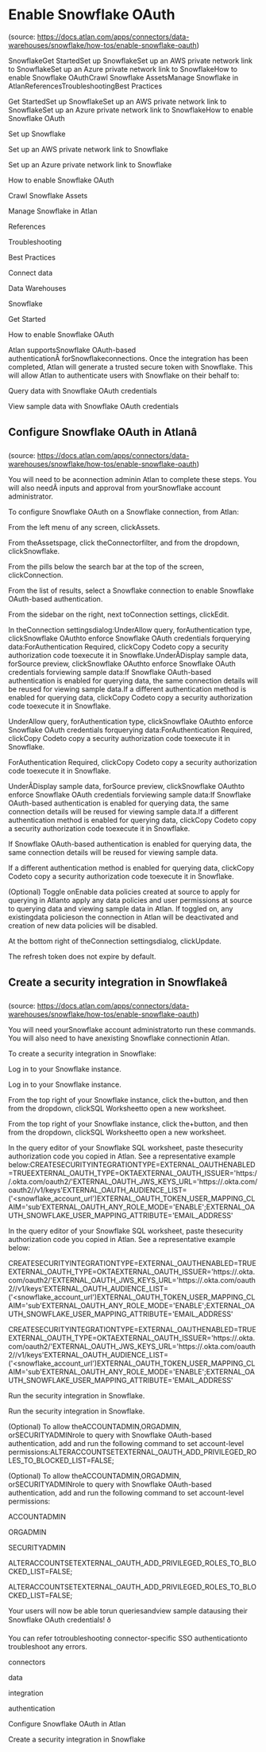 # Enable  Snowflake OAuth
(source: https://docs.atlan.com/apps/connectors/data-warehouses/snowflake/how-tos/enable-snowflake-oauth)

SnowflakeGet StartedSet up SnowflakeSet up an AWS private network link to SnowflakeSet up an Azure private network link to SnowflakeHow to enable Snowflake OAuthCrawl Snowflake AssetsManage Snowflake in AtlanReferencesTroubleshootingBest Practices

Get StartedSet up SnowflakeSet up an AWS private network link to SnowflakeSet up an Azure private network link to SnowflakeHow to enable Snowflake OAuth

Set up Snowflake

Set up an AWS private network link to Snowflake

Set up an Azure private network link to Snowflake

How to enable Snowflake OAuth

Crawl Snowflake Assets

Manage Snowflake in Atlan

References

Troubleshooting

Best Practices

Connect data

Data Warehouses

Snowflake

Get Started

How to enable Snowflake OAuth

Atlan supportsSnowflake OAuth-based authenticationÂ forSnowflakeconnections. Once the integration has been completed, Atlan will generate a trusted secure token with Snowflake. This will allow Atlan to authenticate users with Snowflake on their behalf to:

Query data with Snowflake OAuth credentials

View sample data with Snowflake OAuth credentials



## Configure Snowflake OAuth in Atlanâ
(source: https://docs.atlan.com/apps/connectors/data-warehouses/snowflake/how-tos/enable-snowflake-oauth)

You will need to be aconnection adminin Atlan to complete these steps. You will also needÂ inputs and approval from yourSnowflake account administrator.

To configure Snowflake OAuth on a Snowflake connection, from Atlan:

From the left menu of any screen, clickAssets.

From theAssetspage, click theConnectorfilter, and from the dropdown, clickSnowflake.

From the pills below the search bar at the top of the screen, clickConnection.

From the list of results, select a Snowflake connection to enable Snowflake OAuth-based authentication.

From the sidebar on the right, next toConnection settings, clickEdit.

In theConnection settingsdialog:UnderAllow query, forAuthentication type, clickSnowflake OAuthto enforce Snowflake OAuth credentials forquerying data:ForAuthentication Required, clickCopy Codeto copy a security authorization code toexecute it in Snowflake.UnderÂDisplay sample data, forSource preview, clickSnowflake OAuthto enforce Snowflake OAuth credentials forviewing sample data:If Snowflake OAuth-based authentication is enabled for querying data, the same connection details will be reused for viewing sample data.If a different authentication method is enabled for querying data, clickCopy Codeto copy a security authorization code toexecute it in Snowflake.

UnderAllow query, forAuthentication type, clickSnowflake OAuthto enforce Snowflake OAuth credentials forquerying data:ForAuthentication Required, clickCopy Codeto copy a security authorization code toexecute it in Snowflake.

ForAuthentication Required, clickCopy Codeto copy a security authorization code toexecute it in Snowflake.

UnderÂDisplay sample data, forSource preview, clickSnowflake OAuthto enforce Snowflake OAuth credentials forviewing sample data:If Snowflake OAuth-based authentication is enabled for querying data, the same connection details will be reused for viewing sample data.If a different authentication method is enabled for querying data, clickCopy Codeto copy a security authorization code toexecute it in Snowflake.

If Snowflake OAuth-based authentication is enabled for querying data, the same connection details will be reused for viewing sample data.

If a different authentication method is enabled for querying data, clickCopy Codeto copy a security authorization code toexecute it in Snowflake.

(Optional) Toggle onEnable data policies created at source to apply for querying in Atlanto apply any data policies and user permissions at source to querying data and viewing sample data in Atlan. If toggled on, any existingdata policieson the connection in Atlan will be deactivated and creation of new data policies will be disabled.

At the bottom right of theConnection settingsdialog, clickUpdate.

The refresh token does not expire by default.



## Create a security integration in Snowflakeâ
(source: https://docs.atlan.com/apps/connectors/data-warehouses/snowflake/how-tos/enable-snowflake-oauth)

You will need yourSnowflake account administratorto run these commands. You will also need to have anexisting Snowflake connectionin Atlan.

To create a security integration in Snowflake:

Log in to your Snowflake instance.

Log in to your Snowflake instance.

From the top right of your Snowflake instance, click the+button, and then from the dropdown, clickSQL Worksheetto open a new worksheet.

From the top right of your Snowflake instance, click the+button, and then from the dropdown, clickSQL Worksheetto open a new worksheet.

In the query editor of your Snowflake SQL worksheet, paste thesecurity authorization code you copied in Atlan. See a representative example below:CREATESECURITYINTEGRATION<name>TYPE=EXTERNAL_OAUTHENABLED=TRUEEXTERNAL_OAUTH_TYPE=OKTAEXTERNAL_OAUTH_ISSUER='https://<COMPANY>.okta.com/oauth2/<ID>'EXTERNAL_OAUTH_JWS_KEYS_URL='https://<COMPANY>.okta.com/oauth2/<ID>/v1/keys'EXTERNAL_OAUTH_AUDIENCE_LIST=('<snowflake_account_url')EXTERNAL_OAUTH_TOKEN_USER_MAPPING_CLAIM='sub'EXTERNAL_OAUTH_ANY_ROLE_MODE='ENABLE';EXTERNAL_OAUTH_SNOWFLAKE_USER_MAPPING_ATTRIBUTE='EMAIL_ADDRESS'

In the query editor of your Snowflake SQL worksheet, paste thesecurity authorization code you copied in Atlan. See a representative example below:

CREATESECURITYINTEGRATION<name>TYPE=EXTERNAL_OAUTHENABLED=TRUEEXTERNAL_OAUTH_TYPE=OKTAEXTERNAL_OAUTH_ISSUER='https://<COMPANY>.okta.com/oauth2/<ID>'EXTERNAL_OAUTH_JWS_KEYS_URL='https://<COMPANY>.okta.com/oauth2/<ID>/v1/keys'EXTERNAL_OAUTH_AUDIENCE_LIST=('<snowflake_account_url')EXTERNAL_OAUTH_TOKEN_USER_MAPPING_CLAIM='sub'EXTERNAL_OAUTH_ANY_ROLE_MODE='ENABLE';EXTERNAL_OAUTH_SNOWFLAKE_USER_MAPPING_ATTRIBUTE='EMAIL_ADDRESS'

CREATESECURITYINTEGRATION<name>TYPE=EXTERNAL_OAUTHENABLED=TRUEEXTERNAL_OAUTH_TYPE=OKTAEXTERNAL_OAUTH_ISSUER='https://<COMPANY>.okta.com/oauth2/<ID>'EXTERNAL_OAUTH_JWS_KEYS_URL='https://<COMPANY>.okta.com/oauth2/<ID>/v1/keys'EXTERNAL_OAUTH_AUDIENCE_LIST=('<snowflake_account_url')EXTERNAL_OAUTH_TOKEN_USER_MAPPING_CLAIM='sub'EXTERNAL_OAUTH_ANY_ROLE_MODE='ENABLE';EXTERNAL_OAUTH_SNOWFLAKE_USER_MAPPING_ATTRIBUTE='EMAIL_ADDRESS'

Run the security integration in Snowflake.

Run the security integration in Snowflake.

(Optional) To allow theACCOUNTADMIN,ORGADMIN, orSECURITYADMINrole to query with Snowflake OAuth-based authentication, add and run the following command to set account-level permissions:ALTERACCOUNTSETEXTERNAL_OAUTH_ADD_PRIVILEGED_ROLES_TO_BLOCKED_LIST=FALSE;

(Optional) To allow theACCOUNTADMIN,ORGADMIN, orSECURITYADMINrole to query with Snowflake OAuth-based authentication, add and run the following command to set account-level permissions:

ACCOUNTADMIN

ORGADMIN

SECURITYADMIN

ALTERACCOUNTSETEXTERNAL_OAUTH_ADD_PRIVILEGED_ROLES_TO_BLOCKED_LIST=FALSE;

ALTERACCOUNTSETEXTERNAL_OAUTH_ADD_PRIVILEGED_ROLES_TO_BLOCKED_LIST=FALSE;

Your users will now be able torun queriesandview sample datausing their Snowflake OAuth credentials! ð

You can refer totroubleshooting connector-specific SSO authenticationto troubleshoot any errors.

connectors

data

integration

authentication

Configure Snowflake OAuth in Atlan

Create a security integration in Snowflake
